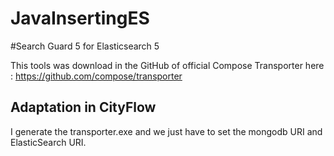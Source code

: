 # JavaInsertingES

#Search Guard 5 for Elasticsearch 5

This tools was download in the GitHub of official Compose Transporter here : https://github.com/compose/transporter

## Adaptation in CityFlow

I generate the transporter.exe and we just have to set the mongodb URI and ElasticSearch URI.
